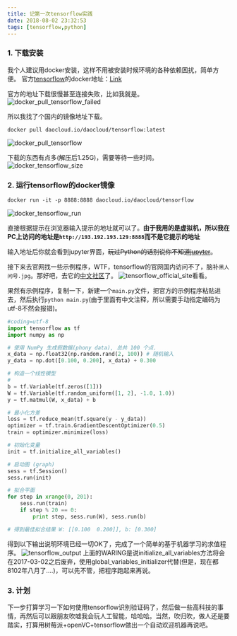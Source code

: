 ```yaml
---
title: 记第一次tensorflow实践
date: 2018-08-02 23:32:53
tags: [tensorflow,python]
---
```

<style type="text/css">
.article-entry img{
	margin-left:0px;
}
</style>

### 1. 下载安装
我个人建议用docker安装，这样不用被安装时候环境的各种依赖困扰，简单方便。
官方[tensorflow](https://github.com/tensorflow/tensorflow)的docker地址：[Link](https://hub.docker.com/r/tensorflow/tensorflow/)

官方的地址下载很慢甚至连接失败，比如我就是。
![docker_pull_tensorflow_failed](https://res.cloudinary.com/akame-moe/image/upload/v1533313724/2018/08/test_tensorflow_6.png)

所以我找了个国内的镜像地址下载。
```
docker pull daocloud.io/daocloud/tensorflow:latest
```
![docker_pull_tensorflow](https://res.cloudinary.com/akame-moe/image/upload/v1533313726/2018/08/test_tensorflow_1.png)

下载的东西有点多(解压后1.25G)，需要等待一些时间。
![docker_tensorflow_size](https://res.cloudinary.com/akame-moe/image/upload/v1533313726/2018/08/test_tensorflow_4.png)

<!--more-->
### 2. 运行tensorflow的docker镜像
```
docker run -it -p 8888:8888 daocloud.io/daocloud/tensorflow
```
![docker_tensorflow_run](https://res.cloudinary.com/akame-moe/image/upload/v1533313726/2018/08/test_tensorflow_3.png)

直接根据提示在浏览器输入提示的地址就可以了。**由于我用的是虚拟机，所以我在PC上访问的地址是`http://193.192.193.129:8888`而不是它提示的地址**

输入地址后你就会看到jupyter界面，~~玩过Python的话别说你不知道[jupyter](https://wiki.archlinux.org/index.php/Jupyter)~~。

接下来去官网找一些示例程序，WTF，tensorflow的官网国内访问不了，脑补`黑人问号.jpg`。那好吧，去它的[中文社区](http://www.tensorfly.cn/)了。
![tensorflow_official_site](https://res.cloudinary.com/akame-moe/image/upload/v1533313725/2018/08/test_tensorflow_5.png)看看。

果然有示例程序，复制一下，新建一个`main.py`文件，把官方的示例程序粘贴进去，然后执行`python main.py`(由于里面有中文注释，所以需要手动指定编码为utf-8不然会报错)。
```python
#coding=utf-8
import tensorflow as tf
import numpy as np

# 使用 NumPy 生成假数据(phony data), 总共 100 个点.
x_data = np.float32(np.random.rand(2, 100)) # 随机输入
y_data = np.dot([0.100, 0.200], x_data) + 0.300

# 构造一个线性模型
# 
b = tf.Variable(tf.zeros([1]))
W = tf.Variable(tf.random_uniform([1, 2], -1.0, 1.0))
y = tf.matmul(W, x_data) + b

# 最小化方差
loss = tf.reduce_mean(tf.square(y - y_data))
optimizer = tf.train.GradientDescentOptimizer(0.5)
train = optimizer.minimize(loss)

# 初始化变量
init = tf.initialize_all_variables()

# 启动图 (graph)
sess = tf.Session()
sess.run(init)

# 拟合平面
for step in xrange(0, 201):
    sess.run(train)
    if step % 20 == 0:
        print step, sess.run(W), sess.run(b)

# 得到最佳拟合结果 W: [[0.100  0.200]], b: [0.300]
```
得到以下输出说明环境已经一切OK了，完成了一个简单的基于机器学习的求值程序。
![tensorflow_output](https://res.cloudinary.com/akame-moe/image/upload/v1533313726/2018/08/test_tensorflow_2.png)
上面的WARING是说initialize_all_variables方法将会在2017-03-02之后废弃，使用global_variables_initializer代替(但是，现在都8102年八月了....)，可以先不管，把程序跑起来再说。

### 3. 计划
下一步打算学习一下如何使用tensorflow识别验证码了，然后做一些高科技的事情，再然后可以跟朋友吹嘘我会玩人工智能，哈哈哈。当然，吹归吹，做人还是要踏实，打算用树莓派+openVC+tensorflow做出一个自动欢迎机器再说吧。


